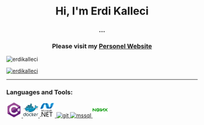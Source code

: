 <h1 align="center">Hi, I'm Erdi Kalleci</h1>
<h3 align="center">...</h3>

<h3 align="center">
Please visit my <a href="https://erdikalleci.com"> Personel Website</a>
</h3>
  
<p align="left"> <img src="https://komarev.com/ghpvc/?username=erdikalleci&label=Profile%20views&color=0e75b6&style=flat" alt="erdikalleci" /> </p>

<p align="left"> <a href="https://twitter.com/erdikalleci" target="blank"><img src="https://img.shields.io/twitter/follow/erdikalleci?logo=twitter&style=for-the-badge" alt="erdikalleci" /></a> </p>

----


<h3 align="left">Languages and Tools:</h3>
<p align="left"> 
  <a href="https://www.w3schools.com/cs/" target="_blank" rel="noreferrer"> <img src="https://raw.githubusercontent.com/devicons/devicon/master/icons/csharp/csharp-original.svg" alt="csharp" width="40" height="40"/> </a> 
  <a href="https://www.docker.com/" target="_blank" rel="noreferrer"> <img src="https://raw.githubusercontent.com/devicons/devicon/master/icons/docker/docker-original-wordmark.svg" alt="docker" width="40" height="40"/> </a> 
  <a href="https://dotnet.microsoft.com/" target="_blank" rel="noreferrer"> <img src="https://raw.githubusercontent.com/devicons/devicon/master/icons/dot-net/dot-net-original-wordmark.svg" alt="dotnet" width="40" height="40"/> </a> 
  <a href="https://git-scm.com/" target="_blank" rel="noreferrer"> <img src="https://www.vectorlogo.zone/logos/git-scm/git-scm-icon.svg" alt="git" width="40" height="40"/> </a> 
  <a href="https://www.microsoft.com/en-us/sql-server" target="_blank" rel="noreferrer"> <img src="https://www.svgrepo.com/show/303229/microsoft-sql-server-logo.svg" alt="mssql" width="40" height="40"/> </a> 
  <a href="https://www.nginx.com" target="_blank" rel="noreferrer"> <img src="https://raw.githubusercontent.com/devicons/devicon/master/icons/nginx/nginx-original.svg" alt="nginx" width="40" height="40"/> </a> 
</p>

